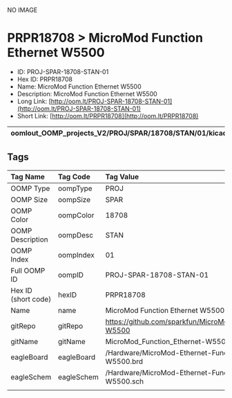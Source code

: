 


  
NO IMAGE  
# PRPR18708 > MicroMod Function Ethernet W5500

- ID: PROJ-SPAR-18708-STAN-01
- Hex ID: PRPR18708
- Name: MicroMod Function Ethernet W5500
- Description: MicroMod Function Ethernet W5500
- Long Link: [http://oom.lt/PROJ-SPAR-18708-STAN-01](http://oom.lt/PROJ-SPAR-18708-STAN-01)
- Short Link: [http://oom.lt/PRPR18708](http://oom.lt/PRPR18708)
  

|oomlout_OOMP_projects_V2/PROJ/SPAR/18708/STAN/01/kicadPcb3dFront.png|oomlout_OOMP_projects_V2/PROJ/SPAR/18708/STAN/01/kicadPcb3dBack.png|oomlout_OOMP_projects_V2/PROJ/SPAR/18708/STAN/01/kicadPcb3d.png||
| :---: | :---: | :---: | :---: |

## Tags
  

|Tag Name|Tag Code|Tag Value|
| :--- | :--- | :--- |
|OOMP Type|oompType|PROJ|
|OOMP Size|oompSize|SPAR|
|OOMP Color|oompColor|18708|
|OOMP Description|oompDesc|STAN|
|OOMP Index|oompIndex|01|
|Full OOMP ID|oompID|PROJ-SPAR-18708-STAN-01|
|Hex ID (short code)|hexID|PRPR18708|
|Name|name|MicroMod Function Ethernet W5500|
|gitRepo|gitRepo|https://github.com/sparkfun/MicroMod_Function_Ethernet-W5500|
|gitName|gitName|MicroMod_Function_Ethernet-W5500|
|eagleBoard|eagleBoard|/Hardware/MicroMod-Ethernet-Function-Board-W5500.brd|
|eagleSchem|eagleSchem|/Hardware/MicroMod-Ethernet-Function-Board-W5500.sch|
||||
